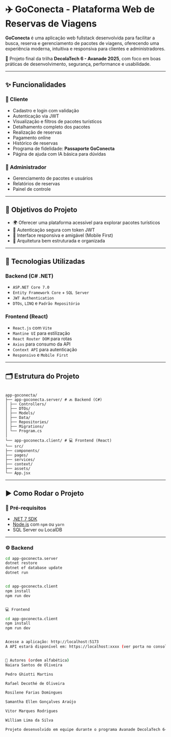 # ✈️ GoConecta - Plataforma Web de Reservas de Viagens

**GoConecta** é uma aplicação web fullstack desenvolvida para facilitar a busca, reserva e gerenciamento de pacotes de viagens, oferecendo uma experiência moderna, intuitiva e responsiva para clientes e administradores.

🔧 Projeto final da trilha **DecolaTech 6 - Avanade 2025**, com foco em boas práticas de desenvolvimento, segurança, performance e usabilidade.

---

## ✨ Funcionalidades

### 👤 Cliente

- Cadastro e login com validação
- Autenticação via JWT
- Visualização e filtros de pacotes turísticos
- Detalhamento completo dos pacotes
- Realização de reservas
- Pagamento online
- Histórico de reservas
- Programa de fidelidade: **Passaporte GoConecta**
- Página de ajuda com IA básica para dúvidas

### 🔐 Administrador

- Gerenciamento de pacotes e usuários
- Relatórios de reservas
- Painel de controle

---

## 🎯 Objetivos do Projeto

- 🌍 Oferecer uma plataforma acessível para explorar pacotes turísticos
- 🔐 Autenticação segura com token JWT
- 📱 Interface responsiva e amigável (Mobile First)
- 🧱 Arquitetura bem estruturada e organizada

---

## 🚀 Tecnologias Utilizadas

### Backend (C# .NET)

- `ASP.NET Core 7.0`
- `Entity Framework Core` + `SQL Server`
- `JWT Authentication`
- `DTOs`, `LINQ` e `Padrão Repositório`

### Frontend (React)

- `React.js` com `Vite`
- `Mantine UI` para estilização
- `React Router DOM` para rotas
- `Axios` para consumo da API
- `Context API` para autenticação
- `Responsivo` e `Mobile First`

---

## 🗂️ Estrutura do Projeto

```

app-goconecta/
├── app-goconecta.server/ # 🔙 Backend (C#)
│ ├── Controllers/
│ ├── DTOs/
│ ├── Models/
│ ├── Data/
│ ├── Repositories/
│ ├── Migrations/
│ └── Program.cs
│
└── app-goconecta.client/ # 💻 Frontend (React)
└── src/
├── components/
├── pages/
├── services/
├── context/
├── assets/
└── App.jsx
```

---

## ▶️ Como Rodar o Projeto

### 📌 Pré-requisitos

- [.NET 7 SDK](https://dotnet.microsoft.com/en-us/download)
- [Node.js](https://nodejs.org/) com `npm` ou `yarn`
- SQL Server ou LocalDB

---

### ⚙️ Backend

```bash
cd app-goconecta.server
dotnet restore
dotnet ef database update
dotnet run


cd app-goconecta.client
npm install
npm run dev


💻 Frontend

cd app-goconecta.client
npm install
npm run dev


Acesse a aplicação: http://localhost:5173
A API estará disponível em: https://localhost:xxxx (ver porta no console)


👥 Autores (ordem alfabética)
Naiara Santos de Oliveira

Pedro Ghiotti Martins

Rafael Decothé de Oliveira

Rosilene Farias Domingues

Samantha Ellen Gonçalves Araújo

Vitor Marques Rodrigues

William Lima da Silva

Projeto desenvolvido em equipe durante o programa Avanade DecolaTech 6– 2025
```
